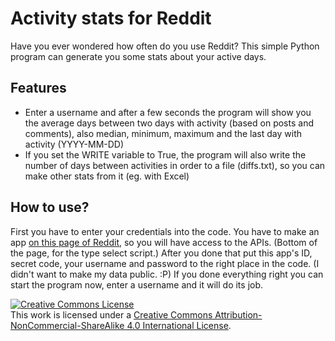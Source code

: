 # Activity stats for Reddit
Have you ever wondered how often do you use Reddit? This simple Python program can generate you some stats about your active days.

## Features
  - Enter a username and after a few seconds the program will show you the average days between two days with activity (based on posts and comments), also median, minimum, maximum and the last day with activity (YYYY-MM-DD)
  - If you set the WRITE variable to True, the program will also write the number of days between activities in order to a file (diffs.txt), so you can make other stats from it (eg. with Excel)
  
## How to use?
First you have to enter your credentials into the code. You have to make an app <a href=https://www.reddit.com/prefs/apps>on this page of Reddit</a>, so you will have access to the APIs. (Bottom of the page, for the type select script.) After you done that put this app's ID, secret code, your username and password to the right place in the code. (I didn't want to make my data public. :P) If you done everything right you can start the program now, enter a username and it will do its job.

<a rel="license" href="http://creativecommons.org/licenses/by-nc-sa/4.0/"><img alt="Creative Commons License" style="border-width:0" src="https://i.creativecommons.org/l/by-nc-sa/4.0/88x31.png" /></a><br />This work is licensed under a <a rel="license" href="http://creativecommons.org/licenses/by-nc-sa/4.0/">Creative Commons Attribution-NonCommercial-ShareAlike 4.0 International License</a>.
